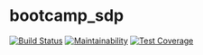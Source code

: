 # bootcamp_sdp

[![Build Status](https://travis-ci.org/your-id/your-repo.svg?branch=master)](https://travis-ci.org/your-id/your-repo)
[![Maintainability](https://api.codeclimate.com/v1/badges/5f0726991f0376a1c025/maintainability)](https://codeclimate.com/github/JanMaxime/bootcamp_sdp/maintainability)
[![Test Coverage](https://api.codeclimate.com/v1/badges/5f0726991f0376a1c025/test_coverage)](https://codeclimate.com/github/JanMaxime/bootcamp_sdp/test_coverage)
